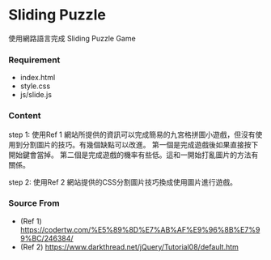 # Sliding Puzzle #

使用網路語言完成 Sliding Puzzle Game

### Requirement ###

* index.html
* style.css
* js/slide.js

### Content ###

step 1:
使用Ref 1 網站所提供的資訊可以完成簡易的九宮格拼圖小遊戲，但沒有使用到分割圖片的技巧。有幾個缺點可以改進。
第一個是完成遊戲後如果直接按下開始鍵會當掉。
第二個是完成遊戲的機率有些低。這和一開始打亂圖片的方法有關係。

step 2:
使用Ref 2 網站提供的CSS分割圖片技巧換成使用圖片進行遊戲。

### Source From ###

* (Ref 1) https://codertw.com/%E5%89%8D%E7%AB%AF%E9%96%8B%E7%99%BC/246384/
* (Ref 2) https://www.darkthread.net/jQuery/Tutorial08/default.htm
